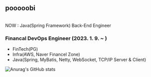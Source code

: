 ## pooooobi
<br>
NOW : Java(Spring Framework) Back-End Engineer<br>

### Financal DevOps Engineer (2023. 1. 9. ~ )
- FinTech(PG)
- Infra(AWS, Naver Financel Zone)
- Java(Spring, MyBatis, Netty, WebSocket, TCP/IP Server & Client)

![Anurag's GitHub stats](https://github-readme-stats.vercel.app/api?username=pooooobi&&show_icons=true&theme=vue)
